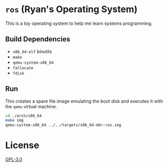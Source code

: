 # `ros` (Ryan's Operating System)

This is a toy operating system to help me learn systems programming.

## Build Dependencies

- `x86_64-elf` binutils
- `make`
- `qemu-system-x86_64`
- `fallocate`
- `fdisk`

## Run

This creates a spare file image emulating the boot disk and executes it with the `qemu` virtual machine.

```bash
cd ./arch/x86_64
make img
qemu-system-x86_64 ../../targets/x86_64-mbr-ros.img
```

# License

[GPL-3.0](./LICENSE)
